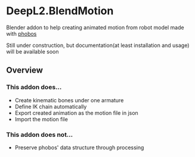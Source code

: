 # DeepL2.BlendMotion

Blender addon to help creating animated motion from robot model made with [phobos](https://github.com/dfki-ric/phobos)

Still under construction, but documentation(at least installation and usage) will be available soon

## Overview

### This addon does...
- Create kinematic bones under one armature
- Define IK chain automatically
- Export created animation as the motion file in json
- Import the motion file

### This addon does not...
- Preserve phobos' data structure through processing
